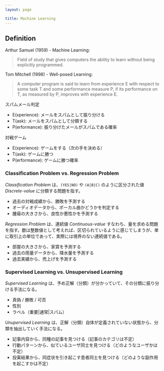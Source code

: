 ```yaml
---
layout: page

title: Machine Learning
---
```


## Definition

Arthur Samuel (1959) - Machine Learning:

> Field of study that gives computers the ability to learn without being explicitly programmed.

Tom Mitchell (1998) - Well-posed Learning:

> A computer program is said to learn from experience E with respect to some task T
and some performance measure P, if its performance on T, as measured by P, improves with experience E. 

スパムメール判定

* E(xperience): メールをスパムとして振り分ける
* T(ask): メールをスパムとして分類する
* P(erformance): 振り分けたメールがスパムである確率

対戦ゲーム

* E(xperience): ゲームをする（次の手を決める）
* T(ask): ゲームに勝つ
* P(erformance): ゲームに勝つ確率

### Classification Problem vs. Regression Problem

_Classification Problem_ は、`(YES|NO)` や `(A|B|C)` のように区分された値 _Discrete-value_ に分類する問題を指す。

* 過去の対戦成績から、勝敗を予測する 
* オーディオデータから、ボーカル曲かどうかを判定する
* 腫瘍の大きさから、良性か悪性かを予測する

_Regression Problem_ は、連続値 _Continuous-value_ すなわち、量を求める問題を指す。数は整数値として考えれば、区切られているように感じてしまうが、単に取引上の単位であって、実際には境界のない連続値である。

* 部屋の大きさから、家賃を予測する
* 過去の雨量データから、降水量を予測する 
* 過去実績から、売上げを予測する 

### Supervised Learning vs. Unsupervised Learning

_Supervised Learning_ は、予め正解（分類）が分かっていて、その分類に振り分ける手法になる。

* 真偽 / 勝敗 / 可否
* 性別
* ラベル（重要|通常|スパム）

_Unupervised Learning_ は、正解（分類）自体が定義されていない状態から、分類を抽出していく手法になる。

* 記事内容から、同種の記事を見つける（記事のカテゴリは不定）
* 行動パターンから、似ているユーザ同士を見つける（どのようなユーザかは不定）
* 投薬結果から、同症状を引き起こす患者同士を見つける（どのような副作用を起こすかは不定）

